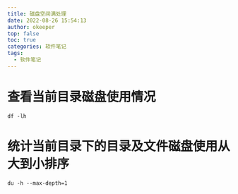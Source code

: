 ```yaml
---
title: 磁盘空间满处理
date: 2022-08-26 15:54:13
author: okeeper
top: false
toc: true
categories: 软件笔记
tags:
  - 软件笔记
---
```


# 查看当前目录磁盘使用情况
```
df -lh
```

# 统计当前目录下的目录及文件磁盘使用从大到小排序

```
du -h --max-depth=1
```